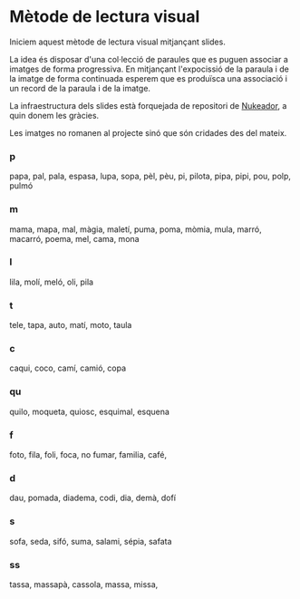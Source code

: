 # Mètode de lectura visual

Iniciem aquest mètode de lectura visual mitjançant slides.

La idea és disposar d'una col·lecció de paraules que es puguen associar a imatges de forma progressiva. En mitjançant l'expocissió de la paraula i de la imatge de forma continuada esperem que es produïsca una associació i un record de la paraula i de la imatge.

La infraestructura dels slides està forquejada de repositori de [Nukeador](https://github.com/nukeador/b2g-slides), a quin donem les gràcies.

Les imatges no romanen al projecte sinó que són cridades des del mateix.

### p

papa, pal, pala, espasa, lupa, sopa, pèl, pèu, pi, pilota, pipa, pipi, pou, polp, pulmó

### m

mama, mapa, mal, màgia, maletí, puma, poma, mòmia, mula, marró, macarró, poema, mel, cama, mona

### l

lila, molí, meló, oli, pila

### t

tele, tapa, auto, matí, moto, taula

### c

caqui, coco, camí, camió, copa

### qu

quilo, moqueta, quiosc, esquimal, esquena

### f

foto, fila, foli, foca, no fumar, familia, café,

### d

dau, pomada, diadema, codi, dia, demà, dofí

### s

sofa, seda, sifó, suma, salami, sépia, safata

### ss

tassa, massapà, cassola, massa, missa,
